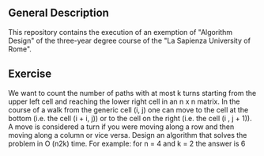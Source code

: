## General Description 
  This repository contains the execution of an exemption of "Algorithm Design" of the three-year degree course of the "La Sapienza University of  Rome".
## Exercise
  We want to count the number of paths with at most k turns starting from the upper left cell and reaching the lower right cell in an n x n matrix.
  In the course of a walk from the generic cell (i, j) one can move to the cell at the bottom (i.e. the cell (i + i, j)) 
  or to the cell on the right (i.e. the cell (i , j + 1)).
  A move is considered a turn if you were moving along a row and then moving along a column or vice versa.
  Design an algorithm that solves the problem in O (n2k) time.
  For example: for n = 4 and k = 2 the answer is 6
